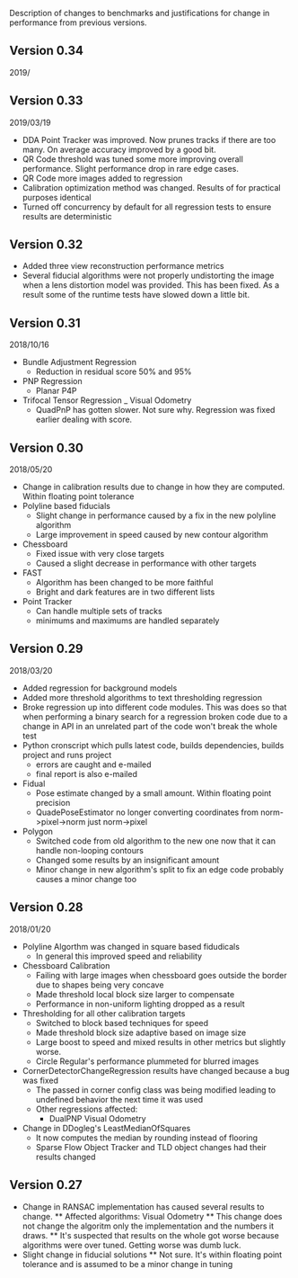 Description of changes to benchmarks and justifications for change in performance from previous versions.

## Version 0.34
2019/



## Version 0.33
2019/03/19

- DDA Point Tracker was improved. Now prunes tracks if there are too many. On average accuracy improved by a good bit.
- QR Code threshold was tuned some more improving overall performance. Slight performance drop in rare edge cases.
- QR Code more images added to regression
- Calibration optimization method was changed. Results of for practical purposes identical
- Turned off concurrency by default for all regression tests to ensure results are deterministic

## Version 0.32

- Added three view reconstruction performance metrics
- Several fiducial algorithms were not properly undistorting the image
  when a lens distortion model was provided. This has been fixed.
  As a result some of the runtime tests have slowed down a little bit.

## Version 0.31
2018/10/16

- Bundle Adjustment Regression
  * Reduction in residual score 50% and 95%
- PNP Regression
  * Planar P4P
- Trifocal Tensor Regression
_ Visual Odometry
  * QuadPnP has gotten slower. Not sure why. Regression was fixed earlier dealing with score.

## Version 0.30
2018/05/20

- Change in calibration results due to change in how they are computed. Within floating point tolerance
- Polyline based fiducials
  * Slight change in performance caused by a fix in the new polyline algorithm
  * Large improvement in speed caused by new contour algorithm
- Chessboard
  * Fixed issue with very close targets
  * Caused a slight decrease in performance with other targets
- FAST
  * Algorithm has been changed to be more faithful
  * Bright and dark features are in two different lists
- Point Tracker
  * Can handle multiple sets of tracks
  * minimums and maximums are handled separately
  

## Version 0.29
2018/03/20

- Added regression for background models
- Added more threshold algorithms to text thresholding regression
- Broke regression up into different code modules. This was does so that when performing a binary search for a 
  regression broken code due to a change in API in an unrelated part of the code won't break the whole test
- Python cronscript which pulls latest code, builds dependencies, builds project and runs project
  * errors are caught and e-mailed
  * final report is also e-mailed
- Fidual
  * Pose estimate changed by a small amount. Within floating point precision
  * QuadePoseEstimator no longer converting coordinates from norm->pixel->norm just norm->pixel
- Polygon
  * Switched code from old algorithm to the new one now that it can handle non-looping contours
  * Changed some results by an insignificant amount
  * Minor change in new algorithm's split to fix an edge code probably causes a minor change too

## Version 0.28
2018/01/20

- Polyline Algorthm was changed in square based fidudicals
  * In general this improved speed and reliability
- Chessboard Calibration
  * Failing with large images when chessboard goes outside the border due to shapes being very concave
  * Made threshold local block size larger to compensate
  * Performance in non-uniform lighting dropped as a result
- Thresholding for all other calibration targets
  * Switched to block based techniques for speed
  * Made threshold block size adaptive based on image size
  * Large boost to speed and mixed results in other metrics but slightly worse.
  * Circle Regular's performance plummeted for blurred images
- CornerDetectorChangeRegression results have changed because a bug was fixed
  * The passed in corner config class was being modified leading to undefined behavior the next time it was used 
  * Other regressions affected:
    - DualPNP Visual Odometry
- Change in DDogleg's LeastMedianOfSquares
  * It now computes the median by rounding instead of flooring
  * Sparse Flow Object Tracker and TLD object changes had their results changed

## Version 0.27
* Change in RANSAC implementation has caused several results to change.
** Affected algorithms: Visual Odometry
** This change does not change the algoritm only the implementation and the numbers it draws.
** It's suspected that results on the whole got worse because algorithms were over tuned. Getting worse was dumb luck.
* Slight change in fiducial solutions
** Not sure. It's within floating point tolerance and is assumed to be a minor change in tuning


